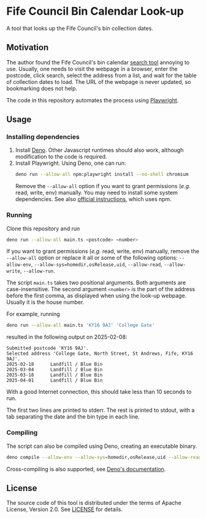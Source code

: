 # Fife Council Bin Calendar Look-up

A tool that looks up the Fife Council's bin collection dates.

## Motivation

The author found the Fife Council's bin calendar [search tool](https://www.fife.gov.uk/services/forms/bin-calendar) annoying to use.
Usually, one needs to visit the webpage in a browser, enter the postcode, click search, select the address from a list, and wait for the table of collection dates to load.
The URL of the webpage is never updated, so bookmarking does not help.

The code in this repository automates the process using [Playwright](https://playwright.dev).

## Usage

### Installing dependencies

1. Install [Deno](https://docs.deno.com/runtime/).
    Other Javascript runtimes should also work, although modification to the code is required.
1. Install Playwright.
    Using Deno, one can run:
    ```sh
    deno run --allow-all npm:playwright install --no-shell chromium
    ```
    Remove the `--allow-all` option if you want to grant permissions (_e.g._ read, write, env) manually.
    You may need to install some system dependencies.
    See also [official instructions](https://playwright.dev/docs/intro), which uses npm.

### Running

Clone this repository and run

```sh
deno run --allow-all main.ts <postcode> <number>
```

If you want to grant permissions (_e.g._ read, write, env) manually, remove the `--allow-all` option or replace it all or some of the following options: `--allow-env`, `--allow-sys=homedir,osRelease,uid`, `--allow-read`, `--allow-write`, `--allow-run`.

The script `main.ts` takes two positional arguments.
Both arguments are case-insensitive.
The second argument `<number>` is the part of the address before the first comma, as displayed when using the look-up webpage.
Usually it is the house number.

For example, running
```sh
deno run --allow-all main.ts 'KY16 9AJ' 'College Gate'
```
resulted in the following output on 2025-02-08:
```text
Submitted postcode 'KY16 9AJ'.
Selected address 'College Gate, North Street, St Andrews, Fife, KY16 9AJ'.
2025-02-18      Landfill / Blue Bin
2025-03-04      Landfill / Blue Bin
2025-03-18      Landfill / Blue Bin
2025-04-01      Landfill / Blue Bin
```

With a good Internet connection, this should take less than 10 seconds to run.

The first two lines are printed to stderr. The rest is printed to stdout, with a tab separating the date and the bin type in each line.

### Compiling

The script can also be compiled using Deno, creating an executable binary.

```sh
deno compile --allow-env --allow-sys=homedir,osRelease,uid --allow-read --allow-write --allow-run main.ts
```

Cross-compiling is also supported, see [Deno's documentation](https://docs.deno.com/runtime/reference/cli/compile/#cross-compilation).

## License

The source code of this tool is distributed under the terms of Apache License, Version 2.0.
See [LICENSE](LICENSE) for details.
